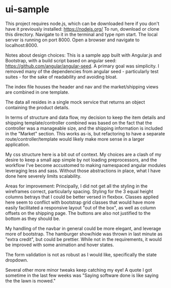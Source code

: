 # ui-sample
This project requires node.js, which can be downloaded here if you don't have it previously installed:
https://nodejs.org/
To run, download or clone this directory.
Navigate to it in the terminal and type npm start.
The local server is running on port 8000. Open a browser and navigate to localhost:8000.


Notes about design choices:
This is a sample app built with Angular.js and Bootstrap, with a build script based on angular seed: https://github.com/angular/angular-seed.
A primary goal was simplicity. I removed many of the dependencies from angular seed - particularly test suites - for the sake of readability and avoiding bloat.

The index file houses the header and nav and the market/shipping views are combined in one template.

The data all resides in a single mock service that returns an object containing the product details.

In terms of structure and data flow, my decision to keep the item details and shipping template/controller combined was based on the fact that the controller was a manageable size, and the shipping information is included in the "Market" section. This works as-is, but refactoring to have a separate route/controller/template would likely make more sense in a larger application.

My css structure here is a bit out of context. My choices are a clash of my desire to keep a small app simple by not loading preprocessors, and the workflow I've become accustomed to making namespaced angular modules leveraging  less and sass. Without those abstractions in place, what I have done here severely limits scalability. 

Areas for improvement:
Principally, I did not get all the styling in the wireframes correct, particularly spacing.
Styling for the 3 equal height columns betrays that I could be better versed in flexbox. Classes applied here seem to conflict with bootstrap grid classes that would have more easily facilitated a responsive layout "out of the box", as well as column offsets on the shipping page. The buttons are also not justified to the bottom as they should be.
	
My handling of the navbar in general could be more elegant, and leverage more of bootstrap. The hamburger show/hide was thrown in last minute as "extra credit", but could be prettier. While not in the requirements, it would be improved with some animation and hover states.

The form validation is not as robust as I would like, specifically the state dropdown.

Several other more minor tweaks keep catching my eye! A quote I got sometime in the last few weeks was "Saying software done is like saying the the lawn is mowed."
